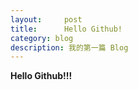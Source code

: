 ```yaml
---
layout:     post
title:      Hello Github!
category: blog
description: 我的第一篇 Blog
---
```


**Hello Github!!!**
